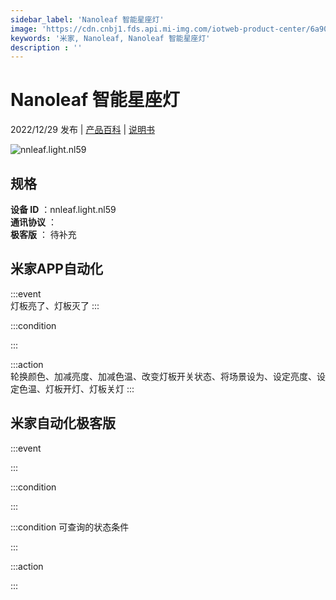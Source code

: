 ```yaml
---
sidebar_label: 'Nanoleaf 智能星座灯'
image: 'https://cdn.cnbj1.fds.api.mi-img.com/iotweb-product-center/6a905986094fa34adf1cc0018f1f0305_1645408325575.png?GalaxyAccessKeyId=AKVGLQWBOVIRQ3XLEW&Expires=9223372036854775807&Signature=TbrdOAPNkc0D6RpSOKUXIL1W6aw='
keywords: '米家, Nanoleaf, Nanoleaf 智能星座灯'
description : ''
---
```

# Nanoleaf 智能星座灯

2022/12/29 发布 | [产品百科](https://home.mi.com/webapp/content/baike/product/index.html?model=nnleaf.light.nl59/) | [说明书](https://home.mi.com/views/introduction.html?model=nnleaf.light.nl59&region=cn)

![nnleaf.light.nl59](https://cdn.cnbj1.fds.api.mi-img.com/iotweb-product-center/6a905986094fa34adf1cc0018f1f0305_1645408325575.png?GalaxyAccessKeyId=AKVGLQWBOVIRQ3XLEW&Expires=9223372036854775807&Signature=TbrdOAPNkc0D6RpSOKUXIL1W6aw=)

## 规格  
> 
**设备 ID** ：nnleaf.light.nl59  
**通讯协议** ：  
**极客版**  ： 待补充 


## 米家APP自动化  

:::event  
灯板亮了、灯板灭了
:::

:::condition  

:::

:::action   
轮换颜色、加减亮度、加减色温、改变灯板开关状态、将场景设为、设定亮度、设定色温、灯板开灯、灯板关灯
:::

## 米家自动化极客版  

:::event  

:::

:::condition  

:::

:::condition 可查询的状态条件  

:::

:::action  

:::

        
